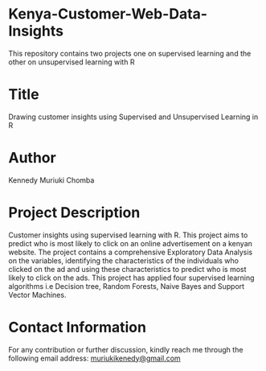 # Kenya-Customer-Web-Data-Insights

This repository contains two projects one on supervised learning and the other on unsupervised learning with R

# Title
Drawing customer insights using Supervised and Unsupervised Learning in R

# Author
Kennedy Muriuki Chomba

# Project Description
Customer insights using supervised learning with R. This project aims to predict who is most likely to click on an online advertisement on a kenyan website. The project contains a comprehensive Exploratory Data Analysis on the variables, identifying the characteristics of the individuals who clicked on the ad and using these characteristics to predict who is most likely to click on the ads. This project has applied four supervised learning algorithms i.e Decision tree, Random Forests, Naive Bayes and Support Vector Machines.


# Contact Information
For any contribution or further discussion, kindly reach me through the following email address: muriukikenedy@gmail.com
